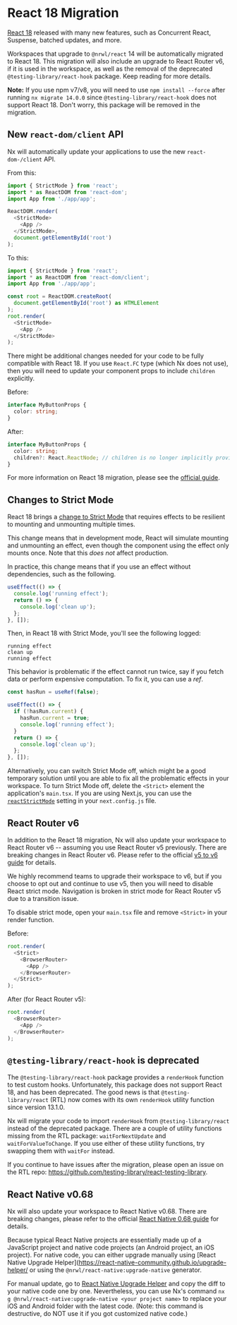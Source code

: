 # React 18 Migration

[React 18](https://reactjs.org/blog/2022/03/29/react-v18.html) released with many new features, such as Concurrent React, Suspense, batched updates, and more.

Workspaces that upgrade to `@nrwl/react` 14 will be automatically migrated to React 18. This migration will also include an upgrade to React Router v6, if it is used in the workspace, as well as the removal of the deprecated `@testing-library/react-hook` package. Keep reading for more details.

**Note:** If you use npm v7/v8, you will need to use `npm install --force` after running `nx migrate 14.0.0` since `@testing-library/react-hook` does not support React 18. Don't worry, this package will be removed in the migration.

## New `react-dom/client` API

Nx will automatically update your applications to use the new `react-dom-/client` API.

From this:

```typescript jsx
import { StrictMode } from 'react';
import * as ReactDOM from 'react-dom';
import App from './app/app';

ReactDOM.render(
  <StrictMode>
    <App />
  </StrictMode>,
  document.getElementById('root')
);
```

To this:

```typescript jsx
import { StrictMode } from 'react';
import * as ReactDOM from 'react-dom/client';
import App from './app/app';

const root = ReactDOM.createRoot(
  document.getElementById('root') as HTMLElement
);
root.render(
  <StrictMode>
    <App />
  </StrictMode>
);
```

There might be additional changes needed for your code to be fully compatible with React 18. If you use `React.FC` type (which Nx does not use), then you will need to
update your component props to include `children` explicitly.

Before:

```typescript jsx
interface MyButtonProps {
  color: string;
}
```

After:

```typescript jsx
interface MyButtonProps {
  color: string;
  children?: React.ReactNode; // children is no longer implicitly provided by React.FC
}
```

For more information on React 18 migration, please see the [official guide](https://reactjs.org/blog/2022/03/08/react-18-upgrade-guide.html).

## Changes to Strict Mode

React 18 brings a [change to Strict Mode](https://reactjs.org/blog/2022/03/08/react-18-upgrade-guide.html#updates-to-strict-mode) that requires
effects to be resilient to mounting and unmounting multiple times.

This change means that in development mode, React will simulate mounting and unmounting an effect, even though the component using the effect
only mounts once. Note that this _does not_ affect production.

In practice, this change means that if you use an effect without dependencies, such as the following.

```typescript jsx
useEffect(() => {
  console.log('running effect');
  return () => {
    console.log('clean up');
  };
}, []);
```

Then, in React 18 with Strict Mode, you'll see the following logged:

```text
running effect
clean up
running effect
```

This behavior is problematic if the effect cannot run twice, say if you fetch data or perform expensive computation. To fix it, you can use a _ref_.

```typescript jsx
const hasRun = useRef(false);

useEffect(() => {
  if (!hasRun.current) {
    hasRun.current = true;
    console.log('running effect');
  }
  return () => {
    console.log('clean up');
  };
}, []);
```

Alternatively, you can switch Strict Mode off, which might be a good temporary solution until you are able to fix all the problematic effects in your workspace. To turn Strict Mode off, delete the `<Strict>` element the application's `main.tsx`. If you are using Next.js, you can use the [`reactStrictMode`](https://nextjs.org/docs/api-reference/next.config.js/react-strict-mode) setting in your `next.config.js` file.

## React Router v6

In addition to the React 18 migration, Nx will also update your workspace to React Router v6 -- assuming you use React Router v5 previously.
There are breaking changes in React Router v6. Please refer to the official [v5 to v6 guide](https://reactrouter.com/docs/en/v6/upgrading/v5) for details.

We highly recommend teams to upgrade their workspace to v6, but if you choose to opt out and continue to use v5, then you will need to disable React strict mode. Navigation is broken in strict mode for React Router v5 due to a transition issue.

To disable strict mode, open your `main.tsx` file and remove `<Strict>` in your render function.

Before:

```typescript jsx
root.render(
  <Strict>
    <BrowserRouter>
      <App />
    </BrowserRouter>
  </Strict>
);
```

After (for React Router v5):

```typescript jsx
root.render(
  <BrowserRouter>
    <App />
  </BrowserRouter>
);
```

## `@testing-library/react-hook` is deprecated

The `@testing-library/react-hook` package provides a `renderHook` function to test custom hooks. Unfortunately, this package
does not support React 18, and has been deprecated. The good news is that `@testing-library/react` (RTL) now comes with its own
`renderHook` utility function since version 13.1.0.

Nx will migrate your code to import `renderHook` from `@testing-library/react` instead of the deprecated package. There are a couple of
utility functions missing from the RTL package: `waitForNextUpdate` and `waitForValueToChange`. If you use either of these
utility functions, try swapping them with `waitFor` instead.

If you continue to have issues after the migration, please open an issue on the RTL repo: https://github.com/testing-library/react-testing-library.

## React Native v0.68

Nx will also update your workspace to React Native v0.68. There are breaking changes, please refer to the official [React Native 0.68 guide](https://reactnative.dev/blog/2022/03/30/version-068) for details.

Because typical React Native projects are essentially made up of a JavaScript project and native code projects (an Android project, an iOS project). For native code, you can either upgrade manually using [React Native Upgrade Helper](https://react-native-community.github.io/upgrade-helper/ or using the `@nrwl/react-native:upgrade-native` generator.

For manual update, go to [React Native Upgrade Helper](https://react-native-community.github.io/upgrade-helper/) and copy the diff to your native code one by one.
Nevertheless, you can use Nx's command `nx g @nrwl/react-native:upgrade-native <your project name>` to replace your iOS and Android folder with the latest code. (Note: this command is destructive, do NOT use it if you got customized native code.)
